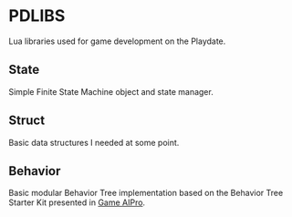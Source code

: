 # PDLIBS
Lua libraries used for game development on the Playdate.

## State
Simple Finite State Machine object and state manager.

## Struct
Basic data structures I needed at some point. 

## Behavior
Basic modular Behavior Tree implementation based on the Behavior Tree Starter Kit presented in 
[Game AIPro](https://www.gameaipro.com/).